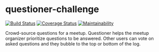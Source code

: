 # questioner-challenge

[![Build Status](https://travis-ci.com/frankhn/questioner-challenge.svg?branch=develop)](https://travis-ci.com/frankhn/questioner-challenge)   [![Coverage Status](https://coveralls.io/repos/github/frankhn/questioner-challenge/badge.svg?branch=develop)](https://coveralls.io/github/frankhn/questioner-challenge?branch=develop)   [![Maintainability](https://api.codeclimate.com/v1/badges/73bc4ea5803f964ad6e2/maintainability)](https://codeclimate.com/github/frankhn/questioner-challenge/maintainability)

 Crowd-source questions for a meetup. Questioner helps the meetup organizer prioritize questions to be answered. Other users can vote on asked questions and they bubble to the top or bottom of the log.
